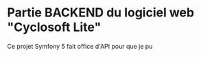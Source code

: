 # Partie BACKEND du logiciel web "Cyclosoft Lite"

Ce projet Symfony 5 fait office d'API pour que je pu